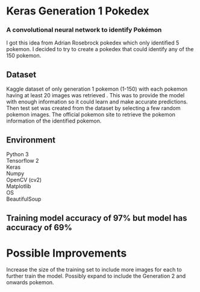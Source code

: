 # Keras Generation 1 Pokedex
### A  convolutional neural network to identify Pokémon  
I got this idea from Adrian Rosebrock pokedex which only identified 5 pokemon.   I decided to try to create a pokedex that could identify any of the 150 pokemon.

## Dataset
Kaggle dataset of only generation 1 pokemon (1-150) with each pokemon having at least 20 images was retrieved . This was to provide the model with enough information so it could learn and make accurate predictions. Then test set was created from the dataset by selecting a few random pokemon images.
The official pokemon site to retrieve the pokemon information of the identified pokemon.

## Environment
Python 3  
Tensorflow 2  
Keras  
Numpy  
OpenCV (cv2)    
Matplotlib  
OS  
BeautifulSoup

## Training model accuracy of 97% but model has accuracy of 69%
# Possible Improvements
Increase the size of the training set to include more images for each to further train the model.
Possibly expand to include the Generation 2 and onwards pokemon.

